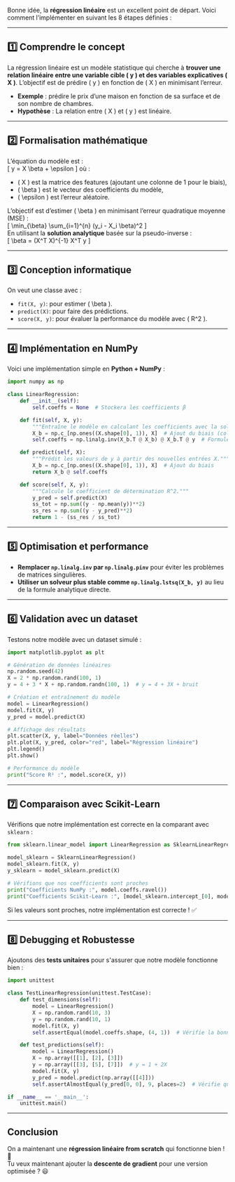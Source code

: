 Bonne idée, la **régression linéaire** est un excellent point de départ. Voici comment l’implémenter en suivant les 8 étapes définies :  

---

## **1️⃣ Comprendre le concept**  
La régression linéaire est un modèle statistique qui cherche à **trouver une relation linéaire entre une variable cible \( y \) et des variables explicatives \( X \)**. L’objectif est de prédire \( y \) en fonction de \( X \) en minimisant l’erreur.  

- **Exemple** : prédire le prix d’une maison en fonction de sa surface et de son nombre de chambres.  
- **Hypothèse** : La relation entre \( X \) et \( y \) est linéaire.  

---

## **2️⃣ Formalisation mathématique**  
L’équation du modèle est :  
\[
y = X \beta + \epsilon
\]
où :
- \( X \) est la matrice des features (ajoutant une colonne de 1 pour le biais),
- \( \beta \) est le vecteur des coefficients du modèle,
- \( \epsilon \) est l’erreur aléatoire.  

L’objectif est d’estimer \( \beta \) en minimisant l’erreur quadratique moyenne (MSE) :  
\[
\min_{\beta} \sum_{i=1}^{n} (y_i - X_i \beta)^2
\]  
En utilisant la **solution analytique** basée sur la pseudo-inverse :  
\[
\beta = (X^T X)^{-1} X^T y
\]  

---

## **3️⃣ Conception informatique**  
On veut une classe avec :  
- `fit(X, y)`: pour estimer \( \beta \).  
- `predict(X)`: pour faire des prédictions.  
- `score(X, y)`: pour évaluer la performance du modèle avec \( R^2 \).  

---

## **4️⃣ Implémentation en NumPy**  

Voici une implémentation simple en **Python + NumPy** :  

```python
import numpy as np

class LinearRegression:
    def __init__(self):
        self.coeffs = None  # Stockera les coefficients β

    def fit(self, X, y):
        """Entraîne le modèle en calculant les coefficients avec la solution analytique."""
        X_b = np.c_[np.ones((X.shape[0], 1)), X]  # Ajout du biais (colonne de 1)
        self.coeffs = np.linalg.inv(X_b.T @ X_b) @ X_b.T @ y  # Formule normale

    def predict(self, X):
        """Prédit les valeurs de y à partir des nouvelles entrées X."""
        X_b = np.c_[np.ones((X.shape[0], 1)), X]  # Ajout du biais
        return X_b @ self.coeffs

    def score(self, X, y):
        """Calcule le coefficient de détermination R^2."""
        y_pred = self.predict(X)
        ss_tot = np.sum((y - np.mean(y))**2)
        ss_res = np.sum((y - y_pred)**2)
        return 1 - (ss_res / ss_tot)
```

---

## **5️⃣ Optimisation et performance**  
- **Remplacer `np.linalg.inv` par `np.linalg.pinv`** pour éviter les problèmes de matrices singulières.  
- **Utiliser un solveur plus stable comme `np.linalg.lstsq(X_b, y)`** au lieu de la formule analytique directe.  

---

## **6️⃣ Validation avec un dataset**  

Testons notre modèle avec un dataset simulé :  

```python
import matplotlib.pyplot as plt

# Génération de données linéaires
np.random.seed(42)
X = 2 * np.random.rand(100, 1)
y = 4 + 3 * X + np.random.randn(100, 1)  # y = 4 + 3X + bruit

# Création et entraînement du modèle
model = LinearRegression()
model.fit(X, y)
y_pred = model.predict(X)

# Affichage des résultats
plt.scatter(X, y, label="Données réelles")
plt.plot(X, y_pred, color="red", label="Régression linéaire")
plt.legend()
plt.show()

# Performance du modèle
print("Score R² :", model.score(X, y))
```

---

## **7️⃣ Comparaison avec Scikit-Learn**  

Vérifions que notre implémentation est correcte en la comparant avec `sklearn` :  

```python
from sklearn.linear_model import LinearRegression as SklearnLinearRegression

model_sklearn = SklearnLinearRegression()
model_sklearn.fit(X, y)
y_sklearn = model_sklearn.predict(X)

# Vérifions que nos coefficients sont proches
print("Coefficients NumPy :", model.coeffs.ravel())
print("Coefficients Scikit-Learn :", [model_sklearn.intercept_[0], model_sklearn.coef_[0][0]])
```

Si les valeurs sont proches, notre implémentation est correcte ! ✅

---

## **8️⃣ Debugging et Robustesse**  

Ajoutons des **tests unitaires** pour s'assurer que notre modèle fonctionne bien :  

```python
import unittest

class TestLinearRegression(unittest.TestCase):
    def test_dimensions(self):
        model = LinearRegression()
        X = np.random.rand(10, 3)
        y = np.random.rand(10, 1)
        model.fit(X, y)
        self.assertEqual(model.coeffs.shape, (4, 1))  # Vérifie la bonne dimension de β

    def test_predictions(self):
        model = LinearRegression()
        X = np.array([[1], [2], [3]])
        y = np.array([[3], [5], [7]])  # y = 1 + 2X
        model.fit(X, y)
        y_pred = model.predict(np.array([[4]]))
        self.assertAlmostEqual(y_pred[0, 0], 9, places=2)  # Vérifie que y(4) ≈ 9

if __name__ == '__main__':
    unittest.main()
```

---

## **Conclusion**  
On a maintenant une **régression linéaire from scratch** qui fonctionne bien ! 🚀  
Tu veux maintenant ajouter la **descente de gradient** pour une version optimisée ? 😃
